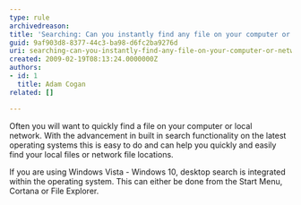 ```yaml
---
type: rule
archivedreason: 
title: 'Searching: Can you instantly find any file on your computer or network?'
guid: 9af903d8-8377-44c3-ba98-d6fc2ba9276d
uri: searching-can-you-instantly-find-any-file-on-your-computer-or-network
created: 2009-02-19T08:13:24.0000000Z
authors:
- id: 1
  title: Adam Cogan
related: []

---
```


Often you will want to quickly find a file on your computer or local network. With the advancement in built in search functionality on the latest operating systems this is easy to do and can help you quickly and easily find your local files or network file locations.

<!--endintro-->


If you are using Windows Vista - Windows 10, desktop search is integrated within the operating system. This can either be done from the Start Menu, Cortana or File Explorer.
